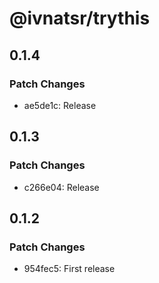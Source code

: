 # @ivnatsr/trythis

## 0.1.4

### Patch Changes

- ae5de1c: Release

## 0.1.3

### Patch Changes

- c266e04: Release

## 0.1.2

### Patch Changes

- 954fec5: First release
